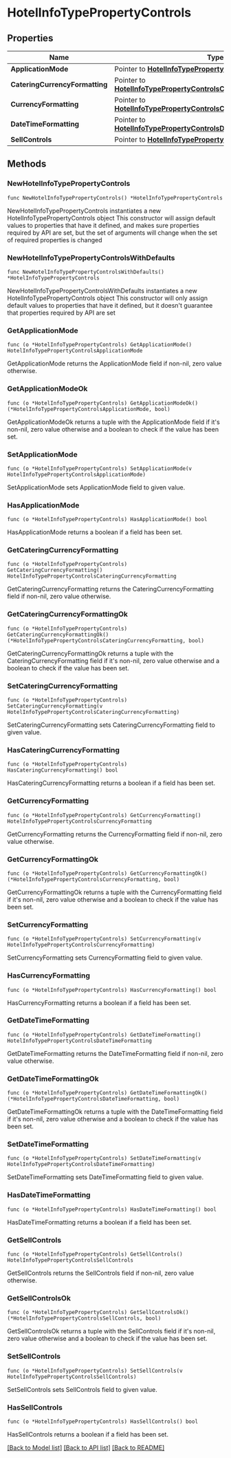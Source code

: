 # HotelInfoTypePropertyControls

## Properties

Name | Type | Description | Notes
------------ | ------------- | ------------- | -------------
**ApplicationMode** | Pointer to [**HotelInfoTypePropertyControlsApplicationMode**](HotelInfoTypePropertyControlsApplicationMode.md) |  | [optional] 
**CateringCurrencyFormatting** | Pointer to [**HotelInfoTypePropertyControlsCateringCurrencyFormatting**](HotelInfoTypePropertyControlsCateringCurrencyFormatting.md) |  | [optional] 
**CurrencyFormatting** | Pointer to [**HotelInfoTypePropertyControlsCurrencyFormatting**](HotelInfoTypePropertyControlsCurrencyFormatting.md) |  | [optional] 
**DateTimeFormatting** | Pointer to [**HotelInfoTypePropertyControlsDateTimeFormatting**](HotelInfoTypePropertyControlsDateTimeFormatting.md) |  | [optional] 
**SellControls** | Pointer to [**HotelInfoTypePropertyControlsSellControls**](HotelInfoTypePropertyControlsSellControls.md) |  | [optional] 

## Methods

### NewHotelInfoTypePropertyControls

`func NewHotelInfoTypePropertyControls() *HotelInfoTypePropertyControls`

NewHotelInfoTypePropertyControls instantiates a new HotelInfoTypePropertyControls object
This constructor will assign default values to properties that have it defined,
and makes sure properties required by API are set, but the set of arguments
will change when the set of required properties is changed

### NewHotelInfoTypePropertyControlsWithDefaults

`func NewHotelInfoTypePropertyControlsWithDefaults() *HotelInfoTypePropertyControls`

NewHotelInfoTypePropertyControlsWithDefaults instantiates a new HotelInfoTypePropertyControls object
This constructor will only assign default values to properties that have it defined,
but it doesn't guarantee that properties required by API are set

### GetApplicationMode

`func (o *HotelInfoTypePropertyControls) GetApplicationMode() HotelInfoTypePropertyControlsApplicationMode`

GetApplicationMode returns the ApplicationMode field if non-nil, zero value otherwise.

### GetApplicationModeOk

`func (o *HotelInfoTypePropertyControls) GetApplicationModeOk() (*HotelInfoTypePropertyControlsApplicationMode, bool)`

GetApplicationModeOk returns a tuple with the ApplicationMode field if it's non-nil, zero value otherwise
and a boolean to check if the value has been set.

### SetApplicationMode

`func (o *HotelInfoTypePropertyControls) SetApplicationMode(v HotelInfoTypePropertyControlsApplicationMode)`

SetApplicationMode sets ApplicationMode field to given value.

### HasApplicationMode

`func (o *HotelInfoTypePropertyControls) HasApplicationMode() bool`

HasApplicationMode returns a boolean if a field has been set.

### GetCateringCurrencyFormatting

`func (o *HotelInfoTypePropertyControls) GetCateringCurrencyFormatting() HotelInfoTypePropertyControlsCateringCurrencyFormatting`

GetCateringCurrencyFormatting returns the CateringCurrencyFormatting field if non-nil, zero value otherwise.

### GetCateringCurrencyFormattingOk

`func (o *HotelInfoTypePropertyControls) GetCateringCurrencyFormattingOk() (*HotelInfoTypePropertyControlsCateringCurrencyFormatting, bool)`

GetCateringCurrencyFormattingOk returns a tuple with the CateringCurrencyFormatting field if it's non-nil, zero value otherwise
and a boolean to check if the value has been set.

### SetCateringCurrencyFormatting

`func (o *HotelInfoTypePropertyControls) SetCateringCurrencyFormatting(v HotelInfoTypePropertyControlsCateringCurrencyFormatting)`

SetCateringCurrencyFormatting sets CateringCurrencyFormatting field to given value.

### HasCateringCurrencyFormatting

`func (o *HotelInfoTypePropertyControls) HasCateringCurrencyFormatting() bool`

HasCateringCurrencyFormatting returns a boolean if a field has been set.

### GetCurrencyFormatting

`func (o *HotelInfoTypePropertyControls) GetCurrencyFormatting() HotelInfoTypePropertyControlsCurrencyFormatting`

GetCurrencyFormatting returns the CurrencyFormatting field if non-nil, zero value otherwise.

### GetCurrencyFormattingOk

`func (o *HotelInfoTypePropertyControls) GetCurrencyFormattingOk() (*HotelInfoTypePropertyControlsCurrencyFormatting, bool)`

GetCurrencyFormattingOk returns a tuple with the CurrencyFormatting field if it's non-nil, zero value otherwise
and a boolean to check if the value has been set.

### SetCurrencyFormatting

`func (o *HotelInfoTypePropertyControls) SetCurrencyFormatting(v HotelInfoTypePropertyControlsCurrencyFormatting)`

SetCurrencyFormatting sets CurrencyFormatting field to given value.

### HasCurrencyFormatting

`func (o *HotelInfoTypePropertyControls) HasCurrencyFormatting() bool`

HasCurrencyFormatting returns a boolean if a field has been set.

### GetDateTimeFormatting

`func (o *HotelInfoTypePropertyControls) GetDateTimeFormatting() HotelInfoTypePropertyControlsDateTimeFormatting`

GetDateTimeFormatting returns the DateTimeFormatting field if non-nil, zero value otherwise.

### GetDateTimeFormattingOk

`func (o *HotelInfoTypePropertyControls) GetDateTimeFormattingOk() (*HotelInfoTypePropertyControlsDateTimeFormatting, bool)`

GetDateTimeFormattingOk returns a tuple with the DateTimeFormatting field if it's non-nil, zero value otherwise
and a boolean to check if the value has been set.

### SetDateTimeFormatting

`func (o *HotelInfoTypePropertyControls) SetDateTimeFormatting(v HotelInfoTypePropertyControlsDateTimeFormatting)`

SetDateTimeFormatting sets DateTimeFormatting field to given value.

### HasDateTimeFormatting

`func (o *HotelInfoTypePropertyControls) HasDateTimeFormatting() bool`

HasDateTimeFormatting returns a boolean if a field has been set.

### GetSellControls

`func (o *HotelInfoTypePropertyControls) GetSellControls() HotelInfoTypePropertyControlsSellControls`

GetSellControls returns the SellControls field if non-nil, zero value otherwise.

### GetSellControlsOk

`func (o *HotelInfoTypePropertyControls) GetSellControlsOk() (*HotelInfoTypePropertyControlsSellControls, bool)`

GetSellControlsOk returns a tuple with the SellControls field if it's non-nil, zero value otherwise
and a boolean to check if the value has been set.

### SetSellControls

`func (o *HotelInfoTypePropertyControls) SetSellControls(v HotelInfoTypePropertyControlsSellControls)`

SetSellControls sets SellControls field to given value.

### HasSellControls

`func (o *HotelInfoTypePropertyControls) HasSellControls() bool`

HasSellControls returns a boolean if a field has been set.


[[Back to Model list]](../README.md#documentation-for-models) [[Back to API list]](../README.md#documentation-for-api-endpoints) [[Back to README]](../README.md)


